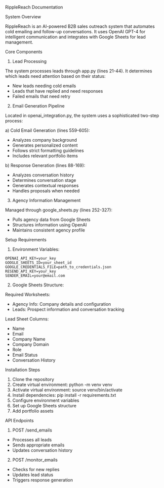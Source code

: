 RippleReach Documentation

System Overview

RippleReach is an AI-powered B2B sales outreach system that automates cold emailing and follow-up conversations. It uses OpenAI GPT-4 for intelligent communication and integrates with Google Sheets for lead management.

Core Components

1. Lead Processing

The system processes leads through app.py (lines 21-44). It determines which leads need attention based on their status:
- New leads needing cold emails
- Leads that have replied and need responses
- Failed emails that need retry

2. Email Generation Pipeline

Located in openai_integration.py, the system uses a sophisticated two-step process:

a) Cold Email Generation (lines 559-605):
- Analyzes company background
- Generates personalized content
- Follows strict formatting guidelines
- Includes relevant portfolio items

b) Response Generation (lines 88-169):
- Analyzes conversation history
- Determines conversation stage
- Generates contextual responses
- Handles proposals when needed

3. Agency Information Management

Managed through google_sheets.py (lines 252-327):
- Pulls agency data from Google Sheets
- Structures information using OpenAI
- Maintains consistent agency profile

Setup Requirements

1. Environment Variables:
```
OPENAI_API_KEY=your_key
GOOGLE_SHEETS_ID=your_sheet_id
GOOGLE_CREDENTIALS_FILE=path_to_credentials.json
RESEND_API_KEY=your_key
SENDER_EMAIL=your@email.com
```

2. Google Sheets Structure:

Required Worksheets:
- Agency Info: Company details and configuration
- Leads: Prospect information and conversation tracking

Lead Sheet Columns:
- Name
- Email
- Company Name
- Company Domain
- Role
- Email Status
- Conversation History

Installation Steps

1. Clone the repository
2. Create virtual environment: python -m venv venv
3. Activate virtual environment: source venv/bin/activate
4. Install dependencies: pip install -r requirements.txt
5. Configure environment variables
6. Set up Google Sheets structure
7. Add portfolio assets

API Endpoints

1. POST /send_emails
- Processes all leads
- Sends appropriate emails
- Updates conversation history

2. POST /monitor_emails
- Checks for new replies
- Updates lead status
- Triggers response generation
